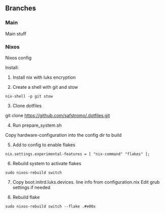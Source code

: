 
## Branches

### Main
Main stuff

### Nixos
Nixos config

Install:
1. Install nix with luks encryption

2. Create a shell with git and stow
```
nix-shell -p git stow
```
3. Clone dotfiles

git clone https://github.com/safstromo/.dotfiles.git

4. Run prepare_system.sh

Copy hardware-configuration into the config dir to build

5. Add to config to enable flakes
```
nix.settings.experimental-features = [ "nix-command" "flakes" ];
```
6. Rebuild system to activate flakes
```
sudo nixos-rebuild switch
```
7. Copy boot.initrd.luks.devices. line info from configuration.nix
Edit grub settings if needed

8. Rebuild flake
```
sudo nixos-rebuild switch --flake .#e00x
```

